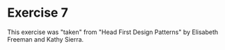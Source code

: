 # Exercise 7

This exercise was "taken" from "Head First Design Patterns" by Elisabeth Freeman and Kathy Sierra.